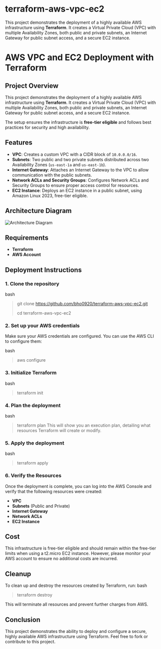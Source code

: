 # terraform-aws-vpc-ec2
This project demonstrates the deployment of a highly available AWS infrastructure using **Terraform**. It creates a Virtual Private Cloud (VPC) with multiple Availability Zones, both public and private subnets, an Internet Gateway for public subnet access, and a secure EC2 instance.

# AWS VPC and EC2 Deployment with Terraform

## Project Overview

This project demonstrates the deployment of a highly available AWS infrastructure using **Terraform**. It creates a Virtual Private Cloud (VPC) with multiple Availability Zones, both public and private subnets, an Internet Gateway for public subnet access, and a secure EC2 instance.

The setup ensures the infrastructure is **free-tier eligible** and follows best practices for security and high availability.

## Features
- **VPC**: Creates a custom VPC with a CIDR block of `10.0.0.0/16`.
- **Subnets**: Two public and two private subnets distributed across two Availability Zones (`us-east-1a` and `us-east-1b`).
- **Internet Gateway**: Attaches an Internet Gateway to the VPC to allow communication with the public subnets.
- **Network ACLs and Security Groups**: Configures Network ACLs and Security Groups to ensure proper access control for resources.
- **EC2 Instance**: Deploys an EC2 instance in a public subnet, using Amazon Linux 2023, free-tier eligible.

## Architecture Diagram

![Architecture Diagram](path/to/architecture_diagram.png)

## Requirements

- **Terraform** 
- **AWS Account** 

## Deployment Instructions

### 1. Clone the repository
bash

> git clone https://github.com/bho0920/terraform-aws-vpc-ec2.git
> 
> cd terraform-aws-vpc-ec2


### 2. Set up your AWS credentials
Make sure your AWS credentials are configured. You can use the AWS CLI to configure them:

bash 
> aws configure

### 3. Initialize Terraform
bash
> terraform init

### 4. Plan the deployment
bash
> terraform plan
  This will show you an execution plan, detailing what resources Terraform will create or modify.

### 5. Apply the deployment
bash
> terraform apply

### 6. Verify the Resources
Once the deployment is complete, you can log into the AWS Console and verify that the following resources were created:

- **VPC**
- **Subnets** (Public and Private)
- **Internet Gateway**
- **Network ACLs**
- **EC2 Instance**

## Cost

This infrastructure is free-tier eligible and should remain within the free-tier limits when using a t2.micro EC2 instance. However, please monitor your AWS account to ensure no additional costs are incurred.

## Cleanup

To clean up and destroy the resources created by Terraform, run:
bash
> terraform destroy
>
This will terminate all resources and prevent further charges from AWS.

## Conclusion

This project demonstrates the ability to deploy and configure a secure, highly available AWS infrastructure using Terraform. Feel free to fork or contribute to this project.


